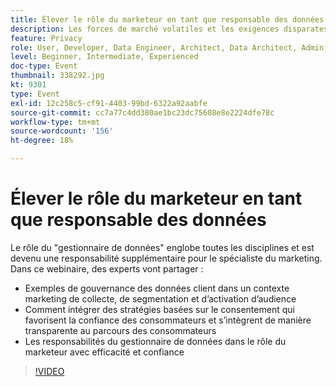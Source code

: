 ```yaml
---
title: Élever le rôle du marketeur en tant que responsable des données
description: Les forces de marché volatiles et les exigences disparates en matière de protection de la vie privée des consommateurs peuvent constituer des scénarios intimidants pour le spécialiste du marketing numérique. Pour maintenir les campagnes du bon côté des réglementations, les équipes marketing ont besoin de leurs homologues informatiques pour disposer d’un processus rationalisé de contrôle futur du processus de gouvernance des données, qui permet idéalement à chacun de suivre et d’appliquer des règles d’utilisation responsable des données des consommateurs. Écoutez les témoignages d’Adobe et de Scotiabank Digital sur les principales considérations à prendre en compte pour une gestion des données responsable.
feature: Privacy
role: User, Developer, Data Engineer, Architect, Data Architect, Admin, Leader
level: Beginner, Intermediate, Experienced
doc-type: Event
thumbnail: 338292.jpg
kt: 9301
type: Event
exl-id: 12c258c5-cf91-4403-99bd-6322a92aabfe
source-git-commit: cc7a77c4dd380ae1bc23dc75608e8e2224dfe78c
workflow-type: tm+mt
source-wordcount: '156'
ht-degree: 18%

---
```


# Élever le rôle du marketeur en tant que responsable des données

Le rôle du &quot;gestionnaire de données&quot; englobe toutes les disciplines et est devenu une responsabilité supplémentaire pour le spécialiste du marketing. Dans ce webinaire, des experts vont partager :

* Exemples de gouvernance des données client dans un contexte marketing de collecte, de segmentation et d’activation d’audience
* Comment intégrer des stratégies basées sur le consentement qui favorisent la confiance des consommateurs et s’intègrent de manière transparente au parcours des consommateurs
* Les responsabilités du gestionnaire de données dans le rôle du marketeur avec efficacité et confiance

>[!VIDEO](https://video.tv.adobe.com/v/338292/?quality=12&learn=on)
